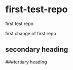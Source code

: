 first-test-repo
===============

first test repo

first change of first repo

## secondary heading
###tertiary heading
